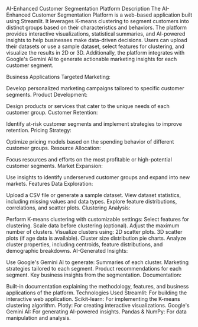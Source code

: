 AI-Enhanced Customer Segmentation Platform
Description
The AI-Enhanced Customer Segmentation Platform is a web-based application built using Streamlit. It leverages K-means clustering to segment customers into distinct groups based on their characteristics and behaviors. The platform provides interactive visualizations, statistical summaries, and AI-powered insights to help businesses make data-driven decisions. Users can upload their datasets or use a sample dataset, select features for clustering, and visualize the results in 2D or 3D. Additionally, the platform integrates with Google's Gemini AI to generate actionable marketing insights for each customer segment.

Business Applications
Targeted Marketing:

Develop personalized marketing campaigns tailored to specific customer segments.
Product Development:

Design products or services that cater to the unique needs of each customer group.
Customer Retention:

Identify at-risk customer segments and implement strategies to improve retention.
Pricing Strategy:

Optimize pricing models based on the spending behavior of different customer groups.
Resource Allocation:

Focus resources and efforts on the most profitable or high-potential customer segments.
Market Expansion:

Use insights to identify underserved customer groups and expand into new markets.
Features
Data Exploration:

Upload a CSV file or generate a sample dataset.
View dataset statistics, including missing values and data types.
Explore feature distributions, correlations, and scatter plots.
Clustering Analysis:

Perform K-means clustering with customizable settings:
Select features for clustering.
Scale data before clustering (optional).
Adjust the maximum number of clusters.
Visualize clusters using:
2D scatter plots.
3D scatter plots (if age data is available).
Cluster size distribution pie charts.
Analyze cluster properties, including centroids, feature distributions, and demographic breakdowns.
AI-Generated Insights:

Use Google's Gemini AI to generate:
Summaries of each cluster.
Marketing strategies tailored to each segment.
Product recommendations for each segment.
Key business insights from the segmentation.
Documentation:

Built-in documentation explaining the methodology, features, and business applications of the platform.
Technologies Used
Streamlit: For building the interactive web application.
Scikit-learn: For implementing the K-means clustering algorithm.
Plotly: For creating interactive visualizations.
Google's Gemini AI: For generating AI-powered insights.
Pandas & NumPy: For data manipulation and analysis.
